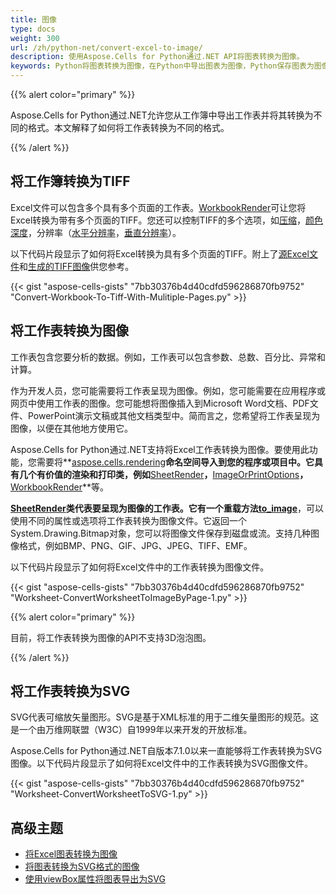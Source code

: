 ```yaml
---
title: 图像
type: docs
weight: 300
url: /zh/python-net/convert-excel-to-image/
description: 使用Aspose.Cells for Python通过.NET API将图表转换为图像。
keywords: Python将图表转换为图像，在Python中导出图表为图像，Python保存图表为图像。
---
```



{{% alert color="primary" %}}

Aspose.Cells for Python通过.NET允许您从工作簿中导出工作表并将其转换为不同的格式。本文解释了如何将工作表转换为不同的格式。

{{% /alert %}}

## 将工作簿转换为TIFF

Excel文件可以包含多个具有多个页面的工作表。[WorkbookRender](https://reference.aspose.com/cells/python-net/aspose.cells.rendering/workbookrender)可让您将Excel转换为带有多个页面的TIFF。您还可以控制TIFF的多个选项，如[压缩](https://reference.aspose.com/cells/python-net/aspose.cells.rendering/imageorprintoptions/tiff_compression/)，[颜色深度](https://reference.aspose.com/cells/python-net/aspose.cells.rendering/imageorprintoptions/tiff_color_depth/)，分辨率（[水平分辨率](https://reference.aspose.com/cells/python-net/aspose.cells.rendering/imageorprintoptions/horizontal_resolution/)，[垂直分辨率](https://reference.aspose.com/cells/python-net/aspose.cells.rendering/imageorprintoptions/vertical_resolution/)）。

以下代码片段显示了如何将Excel转换为具有多个页面的TIFF。附上了[源Excel文件](workbook-to-tiff-with-mulitiple-pages.xlsx)和[生成的TIFF图像](workbook-to-tiff-with-mulitiple-pages.tiff)供您参考。

{{< gist "aspose-cells-gists" "7bb30376b4d40cdfd596286870fb9752" "Convert-Workbook-To-Tiff-With-Mulitiple-Pages.py" >}}

## **将工作表转换为图像**

工作表包含您要分析的数据。例如，工作表可以包含参数、总数、百分比、异常和计算。

作为开发人员，您可能需要将工作表呈现为图像。例如，您可能需要在应用程序或网页中使用工作表的图像。您可能想将图像插入到Microsoft Word文档、PDF文件、PowerPoint演示文稿或其他文档类型中。简而言之，您希望将工作表呈现为图像，以便在其他地方使用它。

Aspose.Cells for Python通过.NET支持将Excel工作表转换为图像。要使用此功能，您需要将**[aspose.cells.rendering](https://reference.aspose.com/cells/python-net/aspose.cells.rendering/)**命名空间导入到您的程序或项目中。它具有几个有价值的渲染和打印类，例如**[SheetRender](https://reference.aspose.com/cells/python-net/aspose.cells.rendering/sheetrender/)**，**[ImageOrPrintOptions](https://reference.aspose.com/cells/python-net/aspose.cells.rendering/imageorprintoptions/)**，**[WorkbookRender](https://reference.aspose.com/cells/python-net/aspose.cells.rendering/workbookrender/)**等。

**[SheetRender](https://reference.aspose.com/cells/python-net/aspose.cells.rendering/sheetrender/)**类代表要呈现为图像的工作表。它有一个重载方法**[to_image](https://reference.aspose.com/cells/python-net/aspose.cells.rendering/sheetrender/to_image/#int-str)**，可以使用不同的属性或选项将工作表转换为图像文件。它返回一个System.Drawing.Bitmap对象，您可以将图像文件保存到磁盘或流。支持几种图像格式，例如BMP、PNG、GIF、JPG、JPEG、TIFF、EMF。

以下代码片段显示了如何将Excel文件中的工作表转换为图像文件。

{{< gist "aspose-cells-gists" "7bb30376b4d40cdfd596286870fb9752" "Worksheet-ConvertWorksheetToImageByPage-1.py" >}}

{{% alert color="primary" %}}

目前，将工作表转换为图像的API不支持3D泡泡图。

{{% /alert %}}

## **将工作表转换为SVG**

SVG代表可缩放矢量图形。SVG是基于XML标准的用于二维矢量图形的规范。这是一个由万维网联盟（W3C）自1999年以来开发的开放标准。

Aspose.Cells for Python通过.NET自版本7.1.0以来一直能够将工作表转换为SVG图像。以下代码片段显示了如何将Excel文件中的工作表转换为SVG图像文件。

{{< gist "aspose-cells-gists" "7bb30376b4d40cdfd596286870fb9752" "Worksheet-ConvertWorksheetToSVG-1.py" >}}

## **高级主题**
- [将Excel图表转换为图像](/cells/zh/python-net/convert-an-excel-chart-to-image/)
- [将图表转换为SVG格式的图像](/cells/zh/python-net/converting-chart-to-image-in-svg-format/)
- [使用viewBox属性将图表导出为SVG](/cells/zh/python-net/export-chart-to-svg-with-viewbox-attribute/)
